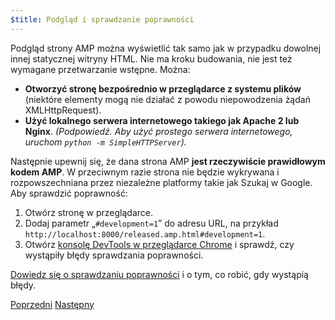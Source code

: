 ```yaml
---
$title: Podgląd i sprawdzanie poprawności
---
```


Podgląd strony AMP można wyświetlić tak samo jak w przypadku dowolnej innej statycznej witryny HTML. Nie ma kroku budowania, nie jest też wymagane przetwarzanie wstępne. Można:

  - **Otworzyć stronę bezpośrednio w przeglądarce z systemu plików** (niektóre elementy mogą nie działać z powodu niepowodzenia żądań XMLHttpRequest).
  - **Użyć lokalnego serwera internetowego takiego jak Apache 2 lub Nginx**.
    *(Podpowiedź. Aby użyć prostego serwera internetowego, uruchom `python -m SimpleHTTPServer`).*

Następnie upewnij się, że dana strona AMP **jest rzeczywiście prawidłowym kodem AMP**. W przeciwnym razie strona nie będzie wykrywana i rozpowszechniana przez niezależne platformy takie jak Szukaj w Google. Aby sprawdzić poprawność:

  1. Otwórz stronę w przeglądarce.
  1. Dodaj parametr „`#development=1`” do adresu URL, na przykład `http://localhost:8000/released.amp.html#development=1`.
  1. Otwórz [konsolę DevTools w przeglądarce Chrome](https://developers.google.com/web/tools/chrome-devtools/debug/console/) i sprawdź, czy wystąpiły błędy sprawdzania poprawności.

[Dowiedz się o sprawdzaniu poprawności](/pl/docs/guides/debug/validate.html) i o tym, co robić, gdy wystąpią błędy.

<div class="prev-next-buttons">
  <a class="button prev-button" href="/pl/docs/tutorials/create/presentation_layout.html"><span class="arrow-prev">Poprzedni</span></a>
  <a class="button next-button" href="/pl/docs/tutorials/create/prepare_for_discovery.html"><span class="arrow-next">Następny</span></a>
</div>
